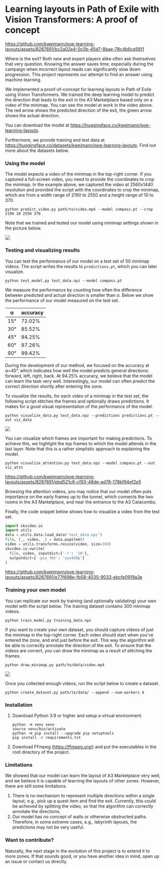 # Learning layouts in Path of Exile with Vision Transformers: A proof of concept

https://github.com/kweimann/poe-learning-layouts/assets/8287691/bc2a02e4-0c0b-45d7-8bae-78c4b6ce5911

Where is the exit? Both new and expert players alike often ask themselves that very question. Knowing the answer saves time, especially during the campaign when incorrect layout reads can significantly slow down progression. This project represents our attempt to find an answer using machine learning.

We implemented a proof-of-concept for learning layouts in Path of Exile using Vision Transformers. We trained the deep learning model to predict the direction that leads to the exit in the A3 Marketplace based only on a video of the minimap. You can see the model at work in the video above. The red arrow shows the predicted direction of the exit, the green arrow shows the actual direction. 

You can download the model at https://huggingface.co/kweimann/poe-learning-layouts.

Furthermore, we provide training and test data at https://huggingface.co/datasets/kweimann/poe-learning-layouts. Find out more about the datasets below.

### Using the model

The model expects a video of the minimap in the top-right corner. If you captured a full-screen video, you need to provide the coordinates to crop the minimap. In the example above, we captured the video at 2560x1440 resolution and provided the script with the coordinates to crop the minimap, which are from a width range of 2190 to 2550 and a height range of 10 to 370.

```shell
python predict_video.py path/to/video.mp4 --model compass.pt --crop 2190 10 2550 370
```

Note that we trained and tested our model using minimap settings shown in the picture below.

![](https://github.com/kweimann/poe-learning-layouts/assets/8287691/cd5be78d-9397-4703-a71c-f31bb5370972)

### Testing and visualizing results

You can test the performance of our model on a test set of 50 minimap videos. The script writes the results to `predictions.pt`, which you can later visualize.

```shell
python test_model.py test_data.npz --model compass.pt
```

We measure the performance by counting how often the difference between predicted and actual direction is smaller than α. Below we show the performance of our model measured on the test set.

| α   | accuracy |
|-----|----------|
| 15° | 72.02%   |
| 30° | 85.52%   |
| 45° | 94.25%   |
| 60° | 97.26%   |
| 90° | 99.42%   |

During the development of our method, we focused on the accuracy at α=45°, which indicates how well the model predicts general directions: forward, left, right, back. At 94.25% accuracy, we believe that the model can learn the task very well. Interestingly, our model can often predict the correct direction shortly after entering the zone.

To visualize the results, for each video of a minimap in the test set, the following script stitches the frames and optionally draws predictions. It makes for a good visual representation of the performance of the model.

```shell
python visualize_data.py test_data.npz --predictions predictions.pt --out viz_data
```

![](https://github.com/kweimann/poe-learning-layouts/assets/8287691/c54ebb24-e2b0-4b36-80c8-4c8d0fc757be)

You can visualize which frames are important for making predictions. To achieve this, we highlight the top frames to which the model attends in the last layer. Note that this is a rather simplistic approach to explaining the model.

```shell
python visualize_attention.py test_data.npz --model compass.pt --out viz_attn
```

https://github.com/kweimann/poe-learning-layouts/assets/8287691/ebd521c6-cf93-48de-ad78-178bf94ef2e5

Browsing the attention videos, you may notice that our model often puts importance on the early frames up to the tunnel, which connects the two rooms in the A3 Marketplace, and near the entrance to the A3 Catacombs.

Finally, the code snippet below shows how to visualize a video from the test set.

```python
import skvideo.io
import utils
data = utils.data.load_data('test_data.npz')
file, (_, video, _) = data.popitem()
video = utils.transforms.resize(video, size=360)
skvideo.io.vwrite(
  file, video, inputdict={'-r': '10'},
  outputdict={'-pix_fmt': 'yuv420p'}
)
```

https://github.com/kweimann/poe-learning-layouts/assets/8287691/e77f698e-fb58-4035-9033-ebcfe0919a3e

### Training your own model

You can replicate our work by training (and optionally validating) your own model with the script below. The training dataset contains 300 minimap videos.

```shell
python train_model.py training_data.npz 
```

If you want to create your own dataset, you should capture videos of just the minimap in the top-right corner. Each video should start when you've entered the zone, and end just before the exit. This way the algorithm will be able to correctly annotate the direction of the exit. To ensure that the videos are correct, you can draw the minimap as a result of stitching the frames.

```shell
python draw_minimap.py path/to/data/video.mp4
```

![](https://github.com/kweimann/poe-learning-layouts/assets/8287691/003522b3-cae6-4c1f-bb54-9bc7d7b9ffb1)

Once you collected enough videos, run the script below to create a dataset.

```shell
python create_dataset.py path/to/data/ --append --num-workers 4
```

### Installation

1. Download Python 3.9 or higher and setup a virtual environment.
    ```shell
    python -m venv venv
    source venv/bin/activate
    python -m pip install --upgrade pip setuptools
    pip install -r requirements.txt
    ```
2. Download FFmpeg (https://ffmpeg.org/) and put the executables in the root directory of the project.

### Limitations

We showed that our model can learn the layout of A3 Marketplace very well, and we believe it is capable of learning the layouts of other zones. However, there are still some limitations.

1. There is no mechanism to represent multiple directions within a single layout, e.g., pick up a quest item and find the exit. Currently, this could be achieved by splitting the video, so that the algorithm can correctly annotate the directions.
2. Our model has no concept of walls or otherwise obstructed paths. Therefore, in some extreme cases, e.g., labyrinth layouts, the predictions may not be very useful.

### Want to contribute?

Naturally, the next stage in the evolution of this project is to extend it to more zones. If that sounds good, or you have another idea in mind, open up an issue or contact us directly.
